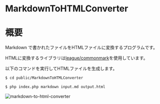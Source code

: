 # MarkdownToHTMLConverter

# 概要

Markdown で書かれたファイルをHTMLファイルに変換するプログラムです。

HTMLに変換するライブラリは[league/commonmark](https://github.com/thephpleague/commonmark)を使用しています。

以下のコマンドを実行してHTMLファイルを生成します。

```bash
$ cd public/MarkdownToHTMLConverter

$ php index.php markdown input.md output.html
```

![markdown-to-html-converter](https://github.com/shimanamisan/recoursion-backend-project-for-php/assets/49751604/7c88447d-b181-41bb-98bf-dff03f260769)
